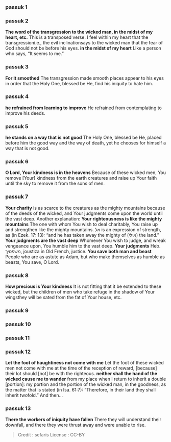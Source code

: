 
### passuk 1

### passuk 2
<b>The word of the transgression to the wicked man, in the midst of my heart, etc.</b> This is a transposed verse. I feel within my heart that the transgressioni.e., the evil inclinationsays to the wicked man that the fear of God should not be before his eyes.
<b>in the midst of my heart</b> Like a person who says, “It seems to me.”

### passuk 3
<b>For it smoothed</b> The transgression made smooth places appear to his eyes in order that the Holy One, blessed be He, find his iniquity to hate him.

### passuk 4
<b>he refrained from learning to improve</b> He refrained from contemplating to improve his deeds.

### passuk 5
<b>he stands on a way that is not good</b> The Holy One, blessed be He, placed before him the good way and the way of death, yet he chooses for himself a way that is not good.

### passuk 6
<b>O Lord, Your kindness is in the heavens</b> Because of these wicked men, You remove [Your] kindness from the earth creatures and raise up Your faith until the sky to remove it from the sons of men.

### passuk 7
<b>Your charity</b> is as scarce to the creatures as the mighty mountains because of the deeds of the wicked, and Your judgments come upon the world until the vast deep. Another explanation: <b>Your righteousness is like the mighty mountains</b> The one with whom You wish to deal charitably, You raise up and strengthen like the mighty mountains. אל is an expression of strength, as (in Ezek. 17: 13): “and he has taken away the mighty of (אילי) the land.”
<b>Your judgments are the vast deep</b> Whomever You wish to judge, and wreak vengeance upon, You humble him to the vast deep.
<b>Your judgments</b> Heb. משפטיך, joustiza in Old French, justice.
<b>You save both man and beast</b> People who are as astute as Adam, but who make themselves as humble as beasts, You save, O Lord.

### passuk 8
<b>How precious is Your kindness</b> It is not fitting that it be extended to these wicked, but the children of men who take refuge in the shadow of Your wingsthey will be sated from the fat of Your house, etc.

### passuk 9

### passuk 10

### passuk 11

### passuk 12
<b>Let the foot of haughtiness not come with me</b> Let the foot of these wicked men not come with me at the time of the reception of reward, [because] their lot should [not] be with the righteous.
<b>neither shall the hand of the wicked cause me to wander</b> from my place when I return to inherit a double [portion]: my portion and the portion of the wicked man, in the goodness, as the matter that is stated (in Isa. 61:7): “Therefore, in their land they shall inherit twofold.” And then...

### passuk 13
<b>There the workers of iniquity have fallen</b> There they will understand their downfall, and there they were thrust away and were unable to rise.

>Credit : sefaris
>License : CC-BY